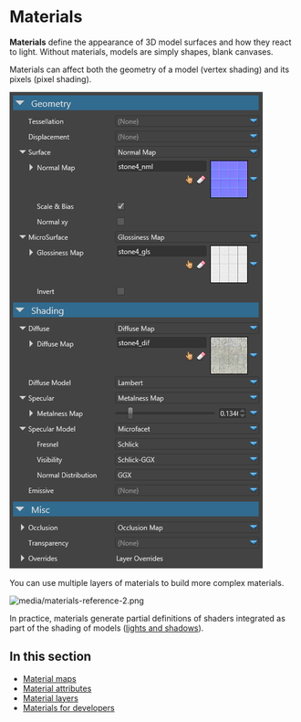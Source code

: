 # Materials

**Materials** define the appearance of 3D model surfaces and how they react to light. Without materials, models are simply shapes, blank canvases.

Materials can affect both the geometry of a model (vertex shading) and its pixels (pixel shading).

![media/materials-reference-1.png](media/materials-reference-1.png) 

You can use multiple layers of materials to build more complex materials.

![media/materials-reference-2.png](media/materials-reference-2.png) 

In practice, materials generate partial definitions of shaders integrated as part of the shading of models ([lights and shadows](../lights-and-shadows/index.md)).

## In this section

- [Material maps](material-maps.md)
- [Material attributes](material-attributes.md)
- [Material layers](material-layers.md)
- [Materials for developers](materials-for-developers.md)